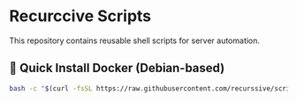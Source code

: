 # Recurccive Scripts

This repository contains reusable shell scripts for server automation.

## 🚀 Quick Install Docker (Debian-based)

```bash
bash -c "$(curl -fsSL https://raw.githubusercontent.com/recurssive/scripts/main/install-docker.sh)"
